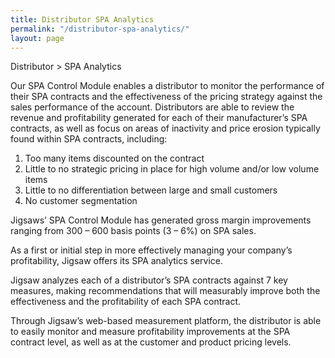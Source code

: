 ```yaml
---
title: Distributor SPA Analytics
permalink: "/distributor-spa-analytics/"
layout: page
---
```


Distributor > SPA Analytics

Our SPA Control Module enables a distributor to monitor the performance of their SPA contracts and the effectiveness of the pricing strategy against the sales performance of the account.  Distributors are able to review the revenue and profitability generated for each of their manufacturer’s SPA contracts, as well as focus on areas of inactivity and price erosion typically found within SPA contracts, including:

1. Too many items discounted on the contract
2. Little to no strategic pricing in place for high volume and/or low volume items
3. Little to no differentiation between large and small customers
4. No customer segmentation

Jigsaws’ SPA Control Module has generated gross margin improvements ranging from 300 – 600 basis points (3 – 6%) on SPA sales.

As a first or initial step in more effectively managing your company’s profitability, Jigsaw offers its SPA analytics service.

Jigsaw analyzes each of a distributor’s SPA contracts against 7 key measures, making recommendations that will measurably improve both the effectiveness and the profitability of each SPA contract.

Through Jigsaw’s web-based measurement platform, the distributor is able to easily monitor and measure profitability improvements at the SPA contract level, as well as at the customer and product pricing levels.
